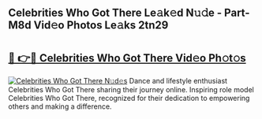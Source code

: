 ## Celebrities Who Got There Le𝚊k𝚎d N𝚞𝚍e - Part-M8d Vid𝚎o Photos Le𝚊ks 2tn29

# <h2><a href="http://fbeakv.evod.top/?m=Celebrities+Who+Got+There">🔗 👉🔴 Celebrities Who Got There Vid𝚎o Ph𝚘t𝚘s</a></h2>

[![Celebrities Who Got There N𝚞d𝚎s](https://i.imgur.com/8V9OHl7.gif)](http://fbeakv.evod.top/?m=Celebrities+Who+Got+There)
Dance and lifestyle enthusiast Celebrities Who Got There sharing their journey online. Inspiring role model Celebrities Who Got There, recognized for their dedication to empowering others and making a difference. 

